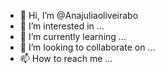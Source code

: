- 👋 Hi, I’m @Anajuliaoliveirabo
- 👀 I’m interested in ...
- 🌱 I’m currently learning ...
- 💞️ I’m looking to collaborate on ...
- 📫 How to reach me ...

<!---
Anajuliaoliveirabo/Anajuliaoliveirabo is a ✨ special ✨ repository because its `README.md` (this file) appears on your GitHub profile.
You can click the Preview link to take a look at your changes.
--->
